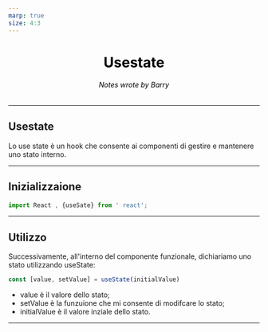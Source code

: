 ```yaml
---
marp: true
size: 4:3
---
```


<style>
  section {
   
    font-family: "Computer Modern", sans-serif;
    color: black;

  }
  h1,h6 {
    text-align: center;
    display: flex;
    justify-content: center;
    align-items: center;
    color: black;

  }
</style>

# Usestate

###### Notes wrote by Barry 

---
## Usestate 

Lo use state è un hook che consente ai componenti di gestire e mantenere uno stato interno.

---

## Inizializzaione
``` jsx
import React , {useSate} from ' react';
```

---
## Utilizzo 
Successivamente, all'interno del componente funzionale, dichiariamo uno stato utilizzando useState:

```jsx
const [value, setValue] = useState(initialValue)
```
- value è il valore dello stato;
- setValue è la funzuione che mi consente di modifcare lo stato;
- initialValue è il valore inziale dello stato.

---